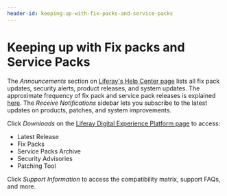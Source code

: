 ```yaml
---
header-id: keeping-up-with-fix-packs-and-service-packs
---
```


# Keeping up with Fix packs and Service Packs

The *Announcements* section on
[Liferay's Help Center page](https://help.liferay.com/hc)
lists all fix pack updates, security alerts, product releases, and system updates. The
approximate frequency of fix pack and service pack releases is explained
[here](/docs/7-0/deploy/-/knowledge_base/d/patching-basics).
The *Receive Notifications* sidebar lets you subscribe to the latest updates on
products, patches, and system improvements. 

Click *Downloads* on the
[Liferay Digital Experience Platform page](https://help.liferay.com/hc/en-us/categories/360000872531)
to access: 

-   Latest Release
-   Fix Packs
-   Service Packs Archive
-   Security Advisories
-   Patching Tool

Click *Support Information* to access the compatibility matrix, support FAQs,
and more. 
